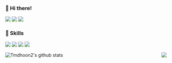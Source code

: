 <!--<img src="https://capsule-render.vercel.app/api?type=waving&reversal=true&color=timeGradient&height=300&section=header&text=Seunghoon🎹%20&fontSize=90"/>-->

### 👋 Hi there!
<a href="https://hits.seeyoufarm.com"><img src="https://hits.seeyoufarm.com/api/count/incr/badge.svg?url=https%3A%2F%2Fgithub.com%2FTmdhoon2%2Fhit-counter&count_bg=%23474747&title_bg=%23888888&icon=github.svg&icon_color=%23FFFFFF&title=hits&edge_flat=false"/></a>
<a href="https://wakatime.com/@b6de1c8e-0286-429b-b4e6-09e4a2082294"><img src="https://wakatime.com/badge/user/b6de1c8e-0286-429b-b4e6-09e4a2082294.svg"/></a>
<a href="https://linktr.ee/seunghoon2" target="_blank"><img src="https://img.shields.io/badge/seunghoon2-75ea00?style=flatsquare&logo=LinkTree&logoColor=white"/></a>
  <!--
  <a href="https://velog.io/@tmdhoon2" target="_blank"><img src="https://img.shields.io/badge/Tmdhoon2-20C997?style=flatsquare&logo=Velog&logoColor=white"/>
  <a href="https://www.linkedin.com/in/승훈-정-977817255/" target="_blank"><img src="https://img.shields.io/badge/정승훈-0A66C2?style=flatsquare&logo=Linkedin&logoColor=white"/>
  <a href="mailto:hks026naver@gmail.com" target="_blank"><img src="https://img.shields.io/badge/hks026naver@gmail.com-EA4335?style=flatsquare&logo=Gmail&logoColor=white"/></a>
  <a href="https://medium.com/@tmdhoon2" target="_blank"><img src="https://img.shields.io/badge/Tmdhoon2-000000?style=flatsquare&logo=Medium&logoColor=white"/></a>-->


### 💪 Skills

<p>
  <img src="https://img.shields.io/badge/Kotlin-7F52FF?style=flatsquare&logo=Kotlin&logoColor=white"/>
  <img src="https://img.shields.io/badge/Java-007396?style=flatsquare&logo=Java&logoColor=white"/>
  <img src="https://img.shields.io/badge/Android-3DDC84?style=flatsquare&logo=Android&logoColor=white"/>
  <img src="https://img.shields.io/badge/Jetpack Compose-4285F4?style=flatsquare&logo=Jetpack Compose&logoColor=white"/>
</p>

<div>
  <img src="https://github-readme-stats.vercel.app/api/top-langs/?username=Tmdhoon2&layout=compact" alt="Tmdhoon2's github stats" />
  <img align="right" src="http://mazassumnida.wtf/api/v2/generate_badge?boj=Tmdhoon11"/>
</div>
